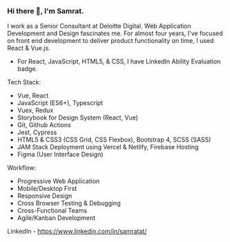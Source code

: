 ### Hi there 👋, I'm Samrat. 

I work as a Senior Consultant at Deloitte Digital. Web Application Development and Design fascinates me. For almost four years, I've focused on front end development to deliver product functionality on time, I used React & Vue.js.

- For React, JavaScript, HTML5, & CSS, I have LinkedIn Ability Evaluation badge.

Tech Stack:
- Vue, React
- JavaScript (ES6+), Typescript
- Vuex, Redux
- Storybook for Design System (React, Vue)
- Git, Github Actions
- Jest, Cypress
- HTML5 & CSS3 (CSS Grid, CSS Flexbox), Bootstrap 4, SCSS (SASS)
- JAM Stack Deployment using Vercel & Netlify, Firebase Hosting
- Figma (User Interface Design)

Workflow:
- Progressive Web Application
- Mobile/Desktop First
- Responsive Design
- Cross Browser Testing & Debugging
- Cross-Functional Teams
- Agile/Kanban Development

LinkedIn - https://www.linkedin.com/in/samratat/
